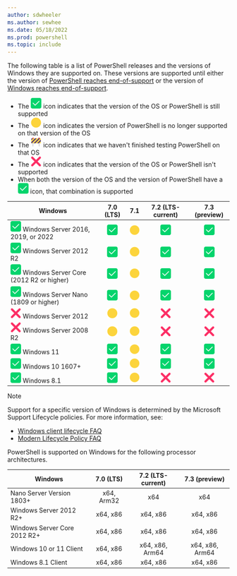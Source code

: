 ```yaml
---
author: sdwheeler
ms.author: sewhee
ms.date: 05/18/2022
ms.prod: powershell
ms.topic: include
---
```

<!-- markdownlint-disable first-line-h1 -->
The following table is a list of PowerShell releases and the versions of Windows they are supported
on. These versions are supported until either the version of
[PowerShell reaches end-of-support][lifecycle] or the version of
[Windows reaches end-of-support][eol-windows].

- The ![Supported][1] icon indicates that the version of the OS or PowerShell is still supported
- The ![Out of Support][4] icon indicates the version of PowerShell is no longer supported on that
  version of the OS
- The ![In Test][2] icon indicates that we haven't finished testing PowerShell on that OS
- The ![Not Supported][3] icon indicates that the version of the OS or PowerShell isn't supported
- When both the version of the OS and the version of PowerShell have a ![Supported][1] icon, that
  combination is supported

[1]: ../media/shared/check-mark-button_2705.svg
[2]: ../media/shared/construction-sign_1f6a7.svg
[3]: ../media/shared/cross-mark_274c.svg
[4]: ../media/shared/large-yellow-circle_1f7e1.svg

|                         Windows                         |      7.0 (LTS)       |         7.1          |  7.2 (LTS-current)  |    7.3 (preview)    |
| ------------------------------------------------------- | :------------------: | :------------------: | :-----------------: | :-----------------: |
| ![Supported][1] Windows Server 2016, 2019, or 2022      |   ![Supported][1]    | ![Out of Support][4] |   ![Supported][1]   |   ![Supported][1]   |
| ![Supported][1] Windows Server 2012 R2                  |   ![Supported][1]    | ![Out of Support][4] |   ![Supported][1]   |   ![Supported][1]   |
| ![Supported][1] Windows Server Core (2012 R2 or higher) |   ![Supported][1]    | ![Out of Support][4] |   ![Supported][1]   |   ![Supported][1]   |
| ![Supported][1] Windows Server Nano (1809 or higher)    |   ![Supported][1]    | ![Out of Support][4] |   ![Supported][1]   |   ![Supported][1]   |
| ![Not Supported][3] Windows Server 2012                 | ![Out of Support][4] | ![Out of Support][4] | ![Not Supported][3] | ![Not Supported][3] |
| ![Not Supported][3] Windows Server 2008 R2              | ![Out of Support][4] | ![Out of Support][4] | ![Not Supported][3] | ![Not Supported][3] |
| ![Supported][1] Windows 11                              |   ![Supported][1]    | ![Out of Support][4] |   ![Supported][1]   |   ![Supported][1]   |
| ![Supported][1] Windows 10 1607+                        |   ![Supported][1]    | ![Out of Support][4] |   ![Supported][1]   |   ![Supported][1]   |
| ![Supported][1] Windows 8.1                             |   ![Supported][1]    | ![Out of Support][4] | ![Not Supported][3] | ![Not Supported][3] |

> [!NOTE]
> Support for a specific version of Windows is determined by the Microsoft Support Lifecycle
> policies. For more information, see:
>
> - [Windows client lifecycle FAQ][client-faq]
> - [Modern Lifecycle Policy FAQ][modern]

PowerShell is supported on Windows for the following processor architectures.

|           Windows            | 7.0 (LTS)  | 7.2 (LTS-current) |  7.3 (preview)  |
| ---------------------------- | :--------: | :---------------: | :-------------: |
| Nano Server Version 1803+    | x64, Arm32 |        x64        |       x64       |
| Windows Server 2012 R2+      |  x64, x86  |     x64, x86      |    x64, x86     |
| Windows Server Core 2012 R2+ |  x64, x86  |     x64, x86      |    x64, x86     |
| Windows 10 or 11 Client      |  x64, x86  |  x64, x86, Arm64  | x64, x86, Arm64 |
| Windows 8.1 Client           |  x64, x86  |     x64, x86      |    x64, x86     |

[lifecycle]: /powershell/scripting/install/powershell-support-lifecycle
[eol-windows]: /lifecycle/products/?terms=Windows%20Server&products=windows
[client-faq]: /lifecycle/faq/windows
[modern]: /lifecycle/policies/modern
